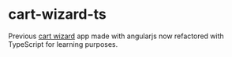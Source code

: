 # cart-wizard-ts
Previous [cart wizard](https://github.com/Ibrahim-Islam/cart-wizard) app made with angularjs now refactored with TypeScript for learning purposes.
